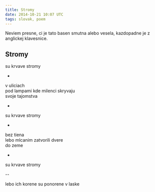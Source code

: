 ```yaml
---
title: Stromy
date: 2014-10-21 10:07 UTC
tags: slovak, poem
---
```


Neviem presne, ci je tato basen smutna alebo vesela, kazdopadne je z anglickej klavesnice.
## Stromy

su krvave stromy

 -

v uliciach  
pod lampami kde milenci skryvaju  
svoje tajomstva  

 -

su krvave stromy

 -

bez tiena  
lebo mlcanim zatvorili dvere  
do zeme  

 -

su krvave stromy

 --

lebo ich korene su ponorene v laske  
